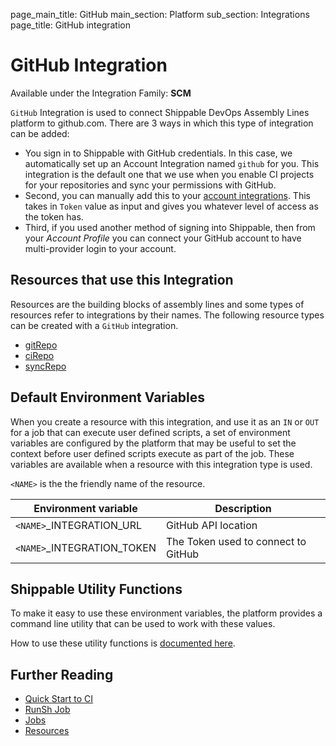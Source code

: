page_main_title: GitHub
main_section: Platform
sub_section: Integrations
page_title: GitHub integration

# GitHub Integration

Available under the Integration Family: **SCM**

`GitHub` Integration is used to connect Shippable DevOps Assembly Lines platform to github.com. There are 3 ways in which this type of integration can be added:

* You sign in to Shippable with GitHub credentials. In this case, we automatically set up an Account Integration named `github` for you. This integration is the default one that we use when you enable CI projects for your repositories and sync your permissions with GitHub.
* Second, you can manually add this to your [account integrations](/platform/management/integrations/#adding-an-account-integration). This takes in `Token` value as input and gives you whatever level of access as the token has.
* Third, if you used another method of signing into Shippable, then from your _Account Profile_ you can connect your GitHub account to have multi-provider login to your account.

## Resources that use this Integration
Resources are the building blocks of assembly lines and some types of resources refer to integrations by their names. The following resource types can be created with a `GitHub` integration.

* [gitRepo](/platform/workflow/resource/gitrepo)
* [ciRepo](/platform/workflow/resource/cirepo)
* [syncRepo](/platform/workflow/resource/syncrepo)

## Default Environment Variables
When you create a resource with this integration, and use it as an `IN` or `OUT` for a job that can execute user defined scripts, a set of environment variables are configured by the platform that may be useful to set the context before user defined scripts execute as part of the job. These variables are available when a resource with this integration type is used.

`<NAME>` is the the friendly name of the resource.

| Environment variable						| Description                         |
| ------------- 								|------------------------------------ |
| `<NAME>`\_INTEGRATION\_URL    			| GitHub API location |
| `<NAME>`\_INTEGRATION\_TOKEN			| The Token used to connect to GitHub |

## Shippable Utility Functions
To make it easy to use these environment variables, the platform provides a command line utility that can be used to work with these values.

How to use these utility functions is [documented here](/platform/tutorial/workflow/using-shipctl).

## Further Reading
* [Quick Start to CI](/getting-started/ci-sample)
* [RunSh Job](/platform/workflow/job/runsh)
* [Jobs](/platform/workflow/job/overview)
* [Resources](/platform/workflow/resource/overview)
